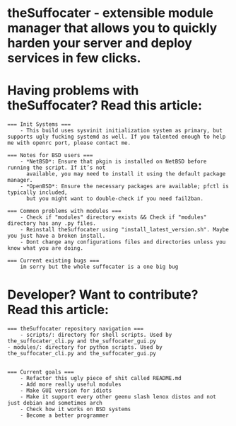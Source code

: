 # theSuffocater - extensible module manager that allows you to quickly harden your server and deploy services in few clicks.

# Having problems with theSuffocater? Read this article:

    === Init Systems ===
        - This build uses sysvinit initialization system as primary, but supports ugly fucking systemd as well. If you talented enough to help me with openrc port, please contact me.
        
    === Notes for BSD users ===
        - *NetBSD*: Ensure that pkgin is installed on NetBSD before running the script. If it’s not
          available, you may need to install it using the default package manager.
        - *OpenBSD*: Ensure the necessary packages are available; pfctl is typically included,
          but you might want to double-check if you need fail2ban.
    
    === Common problems with modules ===
        - Check if "modules" directory exists && Check if "modules" directory has any .py files.
        - Reinstall theSuffocater using "install_latest_version.sh". Maybe you just have a broken install.
        - Dont change any configurations files and directories unless you know what you are doing.
    
    === Current existing bugs ===
        im sorry but the whole suffocater is a one big bug


# Developer? Want to contribute? Read this article:
    
    === theSuffocater repository navigation ===
        - scripts/: directory for shell scripts. Used by the_suffocater_cli.py and the_suffocater_gui.py
	- modules/: directory for python scripts. Used by the_suffocater_cli.py and the_suffocater_gui.py
            

    === Current goals ===
        - Refactor this ugly piece of shit called README.md
        - Add more really useful modules
        - Make GUI version for idiots
        - Make it support every other geenu slash lenox distos and not just debian and sometimes arch
        - Check how it works on BSD systems
        - Become a better programmer
